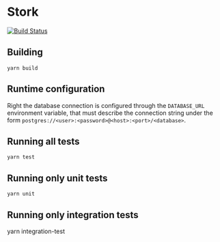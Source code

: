 # Stork

[![Build Status](https://travis-ci.org/datatext/stork.svg?branch=master)](https://travis-ci.org/datatext/stork)

## Building

    yarn build

## Runtime configuration

Right the database connection is configured through the `DATABASE_URL` environment variable, that must describe the connection string under the form `postgres://<user>:<password>@<host>:<port>/<database>`.

## Running all tests

    yarn test

## Running only unit tests

    yarn unit

## Running only integration tests

   yarn integration-test
